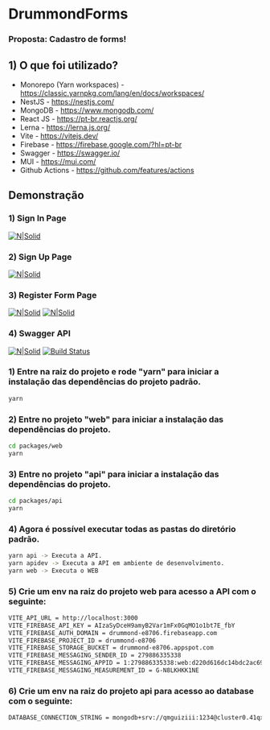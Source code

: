 # DrummondForms

### Proposta: Cadastro de forms!

## 1) O que foi utilizado?

- Monorepo (Yarn workspaces) - https://classic.yarnpkg.com/lang/en/docs/workspaces/
- NestJS - https://nestjs.com/
- MongoDB - https://www.mongodb.com/
- React JS - https://pt-br.reactjs.org/
- Lerna - https://lerna.js.org/
- Vite - https://vitejs.dev/
- Firebase - https://firebase.google.com/?hl=pt-br
- Swagger - https://swagger.io/
- MUI - https://mui.com/
- Github Actions - https://github.com/features/actions

## Demonstração

### 1) Sign In Page

[![N|Solid](https://i.imgur.com/sI615as.jpg)](https://nodesource.com/products/nsolid)

### 2) Sign Up Page

[![N|Solid](https://i.imgur.com/tRIRJcH.jpg)](https://nodesource.com/products/nsolid)

### 3) Register Form Page

[![N|Solid](https://i.imgur.com/8D9wCmQ.jpg)](https://nodesource.com/products/nsolid)
[![N|Solid](https://i.imgur.com/ldzoRRc.jpg)](https://nodesource.com/products/nsolid)

### 4) Swagger API

[![N|Solid](https://i.imgur.com/XlObMPA.jpg)](https://nodesource.com/products/nsolid)
[![Build Status](https://travis-ci.org/joemccann/dillinger.svg?branch=master)](https://travis-ci.org/joemccann/dillinger)

### 1) Entre na raiz do projeto e rode "yarn" para iniciar a instalação das dependências do projeto padrão.

```sh
yarn
```

### 2) Entre no projeto "web" para iniciar a instalação das dependências do projeto.

```sh
cd packages/web
yarn
```

### 3) Entre no projeto "api" para iniciar a instalação das dependências do projeto.

```sh
cd packages/api
yarn
```

### 4) Agora é possível executar todas as pastas do diretório padrão.

```sh
yarn api -> Executa a API.
yarn apidev -> Executa a API em ambiente de desenvolvimento.
yarn web -> Executa o WEB
```

### 5) Crie um env na raiz do projeto web para acesso a API com o seguinte:

```sh
VITE_API_URL = http://localhost:3000
VITE_FIREBASE_API_KEY = AIzaSyDceH9amyB2Var1mFx0GqMO1o1bt7E_fbY
VITE_FIREBASE_AUTH_DOMAIN = drummond-e8706.firebaseapp.com
VITE_FIREBASE_PROJECT_ID = drummond-e8706
VITE_FIREBASE_STORAGE_BUCKET = drummond-e8706.appspot.com
VITE_FIREBASE_MESSAGING_SENDER_ID = 279886335338
VITE_FIREBASE_MESSAGING_APPID = 1:279886335338:web:d220d616dc14bdc2ac6913
VITE_FIREBASE_MESSAGING_MEASUREMENT_ID = G-N8LKHKK1NE
```

### 6) Crie um env na raiz do projeto api para acesso ao database com o seguinte:

```sh
DATABASE_CONNECTION_STRING = mongodb+srv://qmguiziii:1234@cluster0.41qxb82.mongodb.net/test
```
